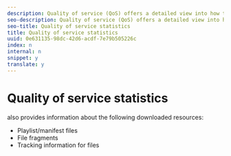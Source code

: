 ```yaml
---
description: Quality of service (QoS) offers a detailed view into how the video engine is performing. provides detailed statistics about playback, buffering, and devices.
seo-description: Quality of service (QoS) offers a detailed view into how the video engine is performing. provides detailed statistics about playback, buffering, and devices.
seo-title: Quality of service statistics
title: Quality of service statistics
uuid: 0e631135-98dc-42d6-acdf-7e79b505226c
index: n
internal: n
snippet: y
translate: y
---
```


# Quality of service statistics

 <!-- PH element: phrases/primetime-sdk-name --> also provides information about the following downloaded resources:
* Playlist/manifest files
* File fragments
* Tracking information for files

